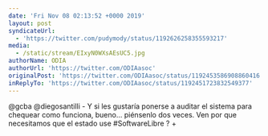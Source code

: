 ```yaml
---
date: 'Fri Nov 08 02:13:52 +0000 2019'
layout: post
syndicateUrl:
  - 'https://twitter.com/pudymody/status/1192626258355593217'
media:
  - /static/stream/EIxyN0WXsAEsUC5.jpg
authorName: ODIA
authorUrl: 'https://twitter.com/ODIAasoc'
originalPost: 'https://twitter.com/ODIAasoc/status/1192453586908860416'
inReplyTo: 'https://twitter.com/ODIAasoc/status/1192451723832549377'
---
```

@gcba @diegosantilli - Y si les gustaría ponerse a auditar el sistema para chequear como funciona, bueno... piénsenlo dos veces. Ven por que necesitamos que el estado use #SoftwareLibre ? + 